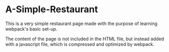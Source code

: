 # A-Simple-Restaurant

This is a very simple restaurant page made with the purpose of learning webpack's basic set-up.

The content of the page is not included in the HTML file, but instead added with a javascript file, which is compressed and optimized by webpack.
